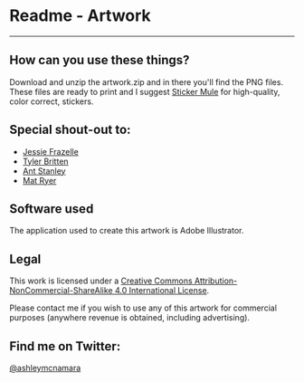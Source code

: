 # Readme - Artwork
----------------------
 
## How can you use these things?

Download and unzip the artwork.zip and in there you'll find the PNG files. 
These files are ready to print and I suggest [Sticker Mule](https://www.stickermule.com/) for high-quality, color correct, stickers. 

## Special shout-out to:

* [Jessie Frazelle](https://twitter.com/jessfraz)
* [Tyler Britten](https://twitter.com/vmtyler)
* [Ant Stanley](https://twitter.com/IamStan)
* [Mat Ryer](https://twitter.com/matryer)


## Software used
The application used to create this artwork is Adobe Illustrator.


## Legal

This work is licensed under a [Creative Commons Attribution-NonCommercial-ShareAlike 4.0 International License](http://creativecommons.org/licenses/by-nc-sa/4.0/).

Please contact me if you wish to use any of this artwork for commercial purposes (anywhere revenue is obtained, including advertising).

## Find me on Twitter:

[@ashleymcnamara](https://twitter.com/ashleymcnamara?ref_src=twsrc%5Egoogle%7Ctwcamp%5Eserp%7Ctwgr%5Eauthor)

